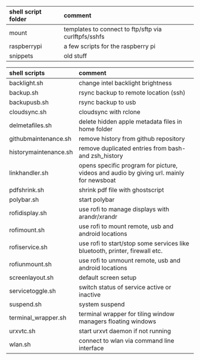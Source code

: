 | shell script folder | comment                                              |
| :------------------ | :--------------------------------------------------- |
| mount               | templates to connect to ftp/sftp via curlftpfs/sshfs |
| raspberrypi         | a few scripts for the raspberry pi                   |
| snippets            | old stuff                                            |

| shell scripts         | comment                                                                                 |
| :-------------------- | :-------------------------------------------------------------------------------------- |
| backlight.sh          | change intel backlight brightness                                                       |
| backup.sh             | rsync backup to remote location (ssh)                                                   |
| backupusb.sh          | rsync backup to usb                                                                     |
| cloudsync.sh          | cloudsync with rclone                                                                   |
| delmetafiles.sh       | delete hidden apple metadata files in home folder                                       |
| githubmaintenance.sh  | remove history from github repository                                                   |
| historymaintenance.sh | remove duplicated entries from bash- and zsh_history                                    |
| linkhandler.sh        | opens specific program for picture, videos and audio by giving url. mainly for newsboat |
| pdfshrink.sh          | shrink pdf file with ghostscript                                                        |
| polybar.sh            | start polybar                                                                           |
| rofidisplay.sh        | use rofi to manage displays with arandr/xrandr                                          |
| rofimount.sh          | use rofi to mount remote, usb and android locations                                     |
| rofiservice.sh        | use rofi to start/stop some services like bluetooth, printer, firewall etc.             |
| rofiunmount.sh        | use rofi to unmount remote, usb and android locations                                   |
| screenlayout.sh       | default screen setup                                                                    |
| servicetoggle.sh      | switch status of service active or inactive                                             |
| suspend.sh            | system suspend                                                                          |
| terminal_wrapper.sh   | terminal wrapper for tiling window managers floating windows                            |
| urxvtc.sh             | start urxvt daemon if not running                                                       |
| wlan.sh               | connect to wlan via command line interface                                              |
